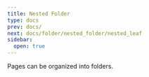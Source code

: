 ```yaml
---
title: Nested Folder
type: docs
prev: docs/
next: docs/folder/nested_folder/nested_leaf
sidebar:
  open: true
---
```


Pages can be organized into folders.
